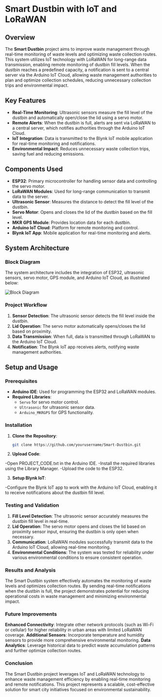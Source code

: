 # Smart Dustbin with IoT and LoRaWAN

## Overview
The **Smart Dustbin** project aims to improve waste management through real-time monitoring of waste levels and optimizing waste collection routes. This system utilizes IoT technology with LoRaWAN for long-range data transmission, enabling remote monitoring of dustbin fill levels. When the dustbin reaches a predefined capacity, a notification is sent to a central server via the Arduino IoT Cloud, allowing waste management authorities to plan and optimize collection schedules, reducing unnecessary collection trips and environmental impact.

## Key Features
- **Real-Time Monitoring**: Ultrasonic sensors measure the fill level of the dustbin and automatically open/close the lid using a servo motor.
- **Remote Alerts**: When the dustbin is full, alerts are sent via LoRaWAN to a central server, which notifies authorities through the Arduino IoT Cloud.
- **IoT Integration**: Data is transmitted to the Blynk IoT mobile application for real-time monitoring and notifications.
- **Environmental Impact**: Reduces unnecessary waste collection trips, saving fuel and reducing emissions.

## Components Used
- **ESP32**: Primary microcontroller for handling sensor data and controlling the servo motor.
- **LoRaWAN Modules**: Used for long-range communication to transmit data to the server.
- **Ultrasonic Sensor**: Measures the distance to detect the fill level of the dustbin.
- **Servo Motor**: Opens and closes the lid of the dustbin based on the fill level.
- **MKR GPS Module**: Provides location data for each dustbin.
- **Arduino IoT Cloud**: Platform for remote monitoring and control.
- **Blynk IoT App**: Mobile application for real-time monitoring and alerts.

## System Architecture

### Block Diagram
The system architecture includes the integration of ESP32, ultrasonic sensors, servo motor, GPS module, and Arduino IoT Cloud, as illustrated below:

![Block Diagram](BLOCKDIAGRAM.png)

### Project Workflow
1. **Sensor Detection**: The ultrasonic sensor detects the fill level inside the dustbin.
2. **Lid Operation**: The servo motor automatically opens/closes the lid based on proximity.
3. **Data Transmission**: When full, data is transmitted through LoRaWAN to the Arduino IoT Cloud.
4. **Notification**: The Blynk IoT app receives alerts, notifying waste management authorities.

## Setup and Usage

### Prerequisites
- **Arduino IDE**: Used for programming the ESP32 and LoRaWAN modules.
- **Required Libraries**:
  - `Servo` for servo motor control.
  - `Ultrasonic` for ultrasonic sensor data.
  - `Arduino_MKRGPS` for GPS functionality.

### Installation
1. **Clone the Repository**:
   ```bash
   git clone https://github.com/yourusername/Smart-Dustbin.git

2. **Upload Code**:

-Open PROJECT_CODE.txt in the Arduino IDE.
-Install the required libraries using the Library Manager.
-Upload the code to the ESP32.

3. **Setup Blynk IoT**:

-Configure the Blynk IoT app to work with the Arduino IoT Cloud, enabling it to receive notifications about the dustbin fill level.

### Testing and Validation

1. **Fill Level Detection**: The ultrasonic sensor accurately measures the dustbin fill level in real-time.
2. **Lid Operation**: The servo motor opens and closes the lid based on proximity sensor input, ensuring the dustbin is only open when necessary.
3. **Communication**: LoRaWAN modules successfully transmit data to the Arduino IoT Cloud, allowing real-time monitoring.
4. **Environmental Conditions**: The system was tested for reliability under various environmental conditions to ensure consistent operation.

### Results and Analysis

The Smart Dustbin system effectively automates the monitoring of waste levels and optimizes collection routes. By sending real-time notifications when the dustbin is full, the project demonstrates potential for reducing operational costs in waste management and minimizing environmental impact.

### Future Improvements

**Enhanced Connectivity**: Integrate other network protocols (such as Wi-Fi or cellular) for higher reliability in urban areas with limited LoRaWAN coverage.
**Additional Sensors**: Incorporate temperature and humidity sensors to provide more comprehensive environmental monitoring.
**Data Analytics**: Leverage historical data to predict waste accumulation patterns and further optimize collection routes.

### Conclusion
The Smart Dustbin project leverages IoT and LoRaWAN technology to enhance waste management efficiency by enabling real-time monitoring and remote notifications. This project represents a scalable, cost-effective solution for smart city initiatives focused on environmental sustainability.


